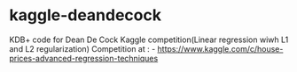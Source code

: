 # kaggle-deandecock
KDB+ code for Dean De Cock Kaggle competition(Linear regression wiwh L1 and L2 regularization)
Competition at : - https://www.kaggle.com/c/house-prices-advanced-regression-techniques 
